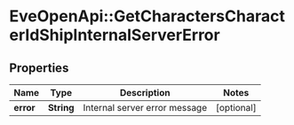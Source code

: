 # EveOpenApi::GetCharactersCharacterIdShipInternalServerError

## Properties
Name | Type | Description | Notes
------------ | ------------- | ------------- | -------------
**error** | **String** | Internal server error message | [optional] 


